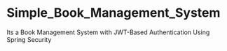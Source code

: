 # Simple_Book_Management_System
Its a Book Management System with JWT-Based Authentication Using Spring Security
